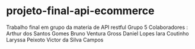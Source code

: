 ﻿# projeto-final-api-ecommerce
Trabalho final em grupo da materia de API restful 
Grupo 5
Colaboradores :
Arthur dos Santos Gomes
Bruno Ventura Gross
Daniel Lopes
Iara Coutinho
Laryssa Peixoto
Victor da Silva Campos
